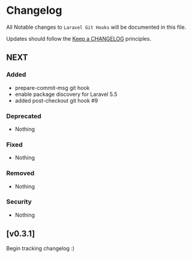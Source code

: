 # Changelog

All Notable changes to `Laravel Git Hooks` will be documented in this file.

Updates should follow the [Keep a CHANGELOG](http://keepachangelog.com/) principles.

## NEXT

### Added
- prepare-commit-msg git hook
- enable package discovery for Laravel 5.5
- added post-checkout git hook #9

### Deprecated
- Nothing

### Fixed
- Nothing

### Removed
- Nothing

### Security
- Nothing

## [v0.3.1]

Begin tracking changelog :)
